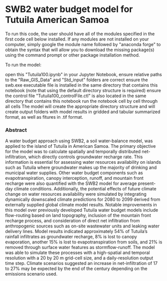 # SWB2 water budget model for Tutuila American Samoa


To run this code, the user should have all of the modules specified in the first code cell below installed. If any modules are not installed on your computer, simply google the module name followed by "anaconda forge" to obtain the syntax that will allow you to download the missing package(s) using the command prompt or other package installation method.

To run the model:

open this "Tutuila100.ipynb" in your Jupyter Notebook, ensure relative paths to the "Raw_GIS_Data" and "Std_input" folders are correct ensure the swb.exe executable file is installed in the same directory that contains this notebook (note that using the default directory structure is required) ensure the control file "Tutuila100_controlFile.ctl" is also located in the same directory that contains this notebook run the notebook cell by cell through all cells The model will create the appropriate directory structure and will create output folders with model results in gridded and tabular summarized format, as well as fitures in .tif format.

### Abstract
A water budget approach using SWB2, a soil water-balance model, was applied to the island of Tutuila in American Samoa. The primary objective for the model was to calculate spatially and temporally distributed net-infiltration, which directly controls groundwater recharge rate. This information is essential for assessing water resources availability on islands such as Tutuila where groundwater makes up the majority of drinking and municipal water supplies. Other water budget components such as evapotranspiration, canopy interception, runoff, and mountain front recharge were also quantified with the SWB2 model for average present-day climate conditions. Additionally, the potential effects of future climate change on water resources availability were simulated by integrating dynamically downscaled climate predictions for 2080 to 2099 derived from externally supplied global climate model results. Notable improvements in this model over previously developed Tutuila water budget models include flow-routing based on land topography, inclusion of the mountain front recharge process, and consideration of direct net infiltration from anthropogenic sources such as on-site wastewater units and leaking water delivery lines. Model results indicated approximately 54% of Tutuila’s rainfall infiltrates as groundwater recharge, 8% is lost to canopy evaporation, another 15% is lost to evapotranspiration from soils, and 21% is removed through surface water features as stormflow-runoff. The model was able to simulate these processes with a high-spatial and temporal resolution with a 20 by 20 m grid-cell size, and a daily-resolution output time step. Climate scenarios suggested an increase in net-infiltration of 17 to 27% may be expected by the end of the century depending on the emissions scenario used.
